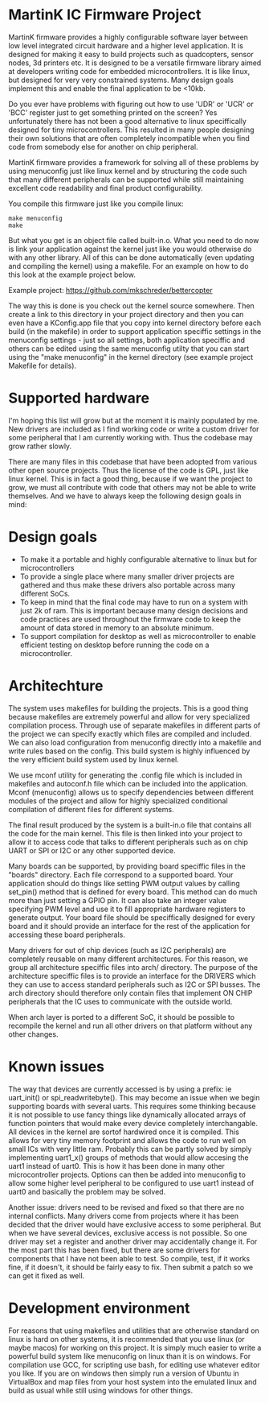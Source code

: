MartinK IC Firmware Project
===============

MartinK firmware provides a highly configurable software layer between low level integrated circuit hardware and a higher level application. It is designed for making it easy to build projects such as quadcopters, sensor nodes, 3d printers etc. It is designed to be a versatile firmware library aimed at developers writing code for embedded microcontrollers. It is like linux, but designed for very very constrained systems. Many design goals implement this and enable the final application to be <10kb. 

Do you ever have problems with figuring out how to use 'UDR' or 'UCR' or 'BCC' register just to get something printed on the screen? Yes unfortunately there has not been a good alternative to linux speciffically designed for tiny microcontrollers. This resulted in many people designing their own solutions that are often completely incompatible when you find code from somebody else for another on chip peripheral. 

MartinK firmware provides a framework for solving all of these problems by using menuconfig just like linux kernel and by structuring the code such that many different peripherals can be supported while still maintaining excellent code readability and final product configurability. 

You compile this firmware just like you compile linux: 

    make menuconfig
    make

But what you get is an object file called built-in.o. What you need to do now is link your application against the kernel just like you would otherwise do with any other library. All of this can be done automatically (even updating and compiling the kernel) using a makefile. For an example on how to do this look at the example project below. 

Example project: https://github.com/mkschreder/bettercopter

The way this is done is you check out the kernel source somewhere. Then create a link to this directory in your project directory and then you can even have a KConfig.app file that you copy into kernel directory before each build (in the makefile) in order to support application speciffic settings in the menuconfig settings - just so all settings, both application speciffic and others can be edited using the same menuconfig utilty that you can start using the "make menuconfig" in the kernel directory (see example project Makefile for details). 

Supported hardware
===============

I'm hoping this list will grow but at the moment it is mainly populated by me. New drivers are included as I find working code or write a custom driver for some peripheral that I am currently working with. Thus the codebase may grow rather slowly. 

There are many files in this codebase that have been adopted from various other open source projects. Thus the license of the code is GPL, just like linux kernel. This is in fact a good thing, because if we want the project to grow, we must all contribute with code that others may not be able to write themselves. And we have to always keep the following design goals in mind:  

Design goals
===============

- To make it a portable and highly configurable alternative to linux but for microcontrollers
- To provide a single place where many smaller driver projects are gathered and thus make these drivers also portable across many different SoCs. 
- To keep in mind that the final code may have to run on a system with just 2k of ram. This is important because many design decisions and code practices are used throughout the firmware code to keep the amount of data stored in memory to an absolute minimum. 
- To support compilation for desktop as well as microcontroller to enable efficient testing on desktop before running the code on a microcontroller. 

Architechture
===============

The system uses makefiles for building the projects. This is a good thing because makefiles are extremely powerful and allow for very specialized compilation process. Through use of separate makefiles in different parts of the project we can specify exactly which files are compiled and included. We can also load configuration from menuconfig directly into a makefile and write rules based on the config. This build system is highly influenced by the very efficient build system used by linux kernel. 

We use mconf utility for generating the .config file which is included in makefiles and autoconf.h file which can be included into the application. Mconf (menuconfig) allows us to specify dependencies between different modules of the project and allow for highly specialized conditional compilation of different files for different systems. 

The final result produced by the system is a built-in.o file that contains all the code for the main kernel. This file is then linked into your project to allow it to access code that talks to different peripherals such as on chip UART or SPI or I2C or any other supported device. 

Many boards can be supported, by providing board speciffic files in the "boards" directory. Each file correspond to a supported board. Your application should do things like setting PWM output values by calling set_pin() method that is defined for every board. This method can do much more than just setting a GPIO pin. It can also take an integer value specifying PWM level and use it to fill appropriate hardware registers to generate output. Your board file should be speciffically designed for every board and it should provide an interface for the rest of the application for accessing these board peripherals. 

Many drivers for out of chip devices (such as I2C peripherals) are completely reusable on many different architectures. For this reason, we group all architecture speciffic files into arch/ directory. The purpose of the architecture speciffic files is to provide an interface for the DRIVERS which they can use to access standard peripherals such as I2C or SPI busses. The arch directory should therefore only contain files that implement ON CHIP peripherals that the IC uses to communicate with the outside world. 

When arch layer is ported to a different SoC, it should be possible to recompile the kernel and run all other drivers on that platform without any other changes. 

Known issues
===============

The way that devices are currently accessed is by using a prefix: ie uart_init() or spi_readwritebyte(). This may become an issue when we begin supporting boards with several uarts. This requires some thinking because it is not possible to use fancy things like dynamically allocated arrays of function pointers that would make every device completely interchangable. All devices in the kernel are sortof hardwired once it is compiled. This allows for very tiny memory footprint and allows the code to run well on small ICs with very little ram. Probably this can be partly solved by simply implementing uart1_x() groups of methods that would allow accesing the uart1 instead of uart0. This is how it has been done in many other microcontroller projects. Options can then be added into menuconfig to allow some higher level peripheral to be configured to use uart1 instead of uart0 and basically the problem may be solved. 

Another issue: drivers need to be revised and fixed so that there are no internal conflicts. Many drivers come from projects where it has been decided that the driver would have exclusive access to some peripheral. But when we have several devices, exclusive access is not possible. So one driver may set a register and another driver may accidentally change it. For the most part this has been fixed, but there are some drivers for components that I have not been able to test. So compile, test, if it works fine, if it doesn't, it should be fairly easy to fix. Then submit a patch so we can get it fixed as well.

Development environment
===============

For reasons that using makefiles and utilities that are otherwise standard on linux is hard on other systems, it is recommended that you use linux (or maybe macos) for working on this project. It is simply much easier to write a powerful build system like menuconfig on linux than it is on windows. For compilation use GCC, for scripting use bash, for editing use whatever editor you like. If you are on windows then simply run a version of Ubuntu in VirtualBox and map files from your host system into the emulated linux and build as usual while still using windows for other things. 

